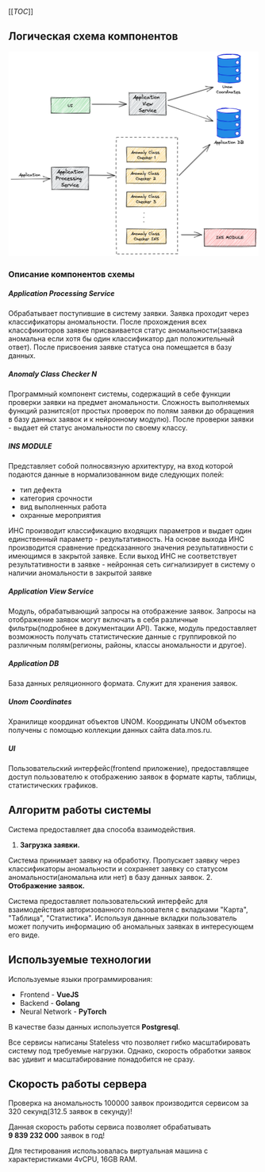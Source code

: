 [[_TOC_]]

## Логическая схема компонентов

![Component](doc/component_scheme.png)

### Описание компонентов схемы

##### _Application Processing Service_ 
Обрабатывает поступившие в систему заявки. Заявка проходит через классификаторы аномальности. После прохождения всех классфикиторов заявке присваивается
статус аномальности(заявка аномальна если хотя бы один классификатор дал положительный ответ). После присвоения 
заявке статуса она помещается в базу данных.

##### _Anomaly Class Checker N_  
Программный компонент системы, содержащий в себе функции проверки заявки на предмет
аномальности. Сложность выполняемых функций разнится(от простых проверок по полям заявки до обращения в базу
данных заявок и к нейронному модулю). После проверки заявки - выдает ей статус аномальности по своему классу.

##### _INS MODULE_ 
Представляет собой полносвязную архитектуру, на вход которой подаются данные в 
нормализованном виде следующих полей:
- тип дефекта
- категория срочности
- вид выполненных работа
- охранные мероприятия

ИНС производит классификацию входящих параметров и выдает один единственный параметр - результативность.
На основе выхода ИНС производится сравнение предсказанного значения результативности с имеющимся в закрытой заявке.
Если выход ИНС не соответствует результативности в заявке - нейронная сеть сигнализирует в систему о наличии аномальности в закрытой заявке

##### _Application View Service_ 
Модуль, обрабатывающий запросы на отображение заявок. Запросы на отображение
заявок могут включать в себя различные фильтры(подробнее в документации API). Также, модуль предоставляет
возможность получать статистические данные с группировкой по различным полям(регионы, районы, классы аномальности 
и другое).

##### _Application DB_ 
База данных реляционного формата. Служит для хранения заявок.

##### _Unom Coordinates_ 
Хранилище координат объектов UNOM. Координаты UNOM объектов получены с помощью коллекции данных
сайта data.mos.ru. 

##### _UI_ 
Пользовательский интерфейс(frontend приложение), предоставлящее доступ пользователю к отображению заявок 
в формате карты, таблицы, статистических графиков.

## Алгоритм работы системы

Система предоставляет два способа взаимодействия. 
1. **Загрузка заявки.**

Система принимает заявку на обработку. Пропускает заявку через классификаторы аномальности и сохраняет 
заявку со статусом аномальности(аномальна или нет) в базу данных заявок. 
2. **Отображение заявок.**

Система предоставляет пользовательский интерфейс для взаимодействия авторизованного пользователя с
вкладками "Карта", "Таблица", "Статистика". Используя данные вкладки пользователь может получить информацию
об аномальных заявках в интересующем его виде.

## Используемые технологии

Используемые языки программирования:
* Frontend - **VueJS**
* Backend - **Golang**
* Neural Network - **PyTorch**

В качестве базы данных используется **Postgresql**.

Все сервисы написаны Stateless что позволяет гибко масштабировать 
систему под требуемые нагрузки. Однако, скорость обработки заявок вас
удивит и масштабирование понадобится не сразу.

## Скорость работы сервера

Проверка на аномальность 100000 заявок производится сервисом за 320 секунд(312.5 заявок в секунду)!

Данная скорость работы сервиса позволяет обрабатывать **9 839 232 000** заявок в год!

Для тестирования использовалась виртуальная машина с характеристиками
4vCPU, 16GB RAM.
